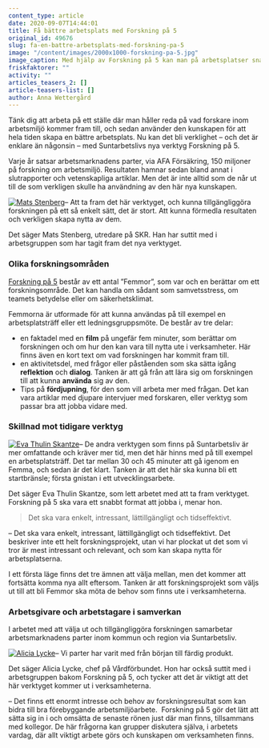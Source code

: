 ```yaml
---
content_type: article
date: 2020-09-07T14:44:01
title: Få bättre arbetsplats med Forskning på 5
original_id: 49676
slug: fa-en-battre-arbetsplats-med-forskning-pa-5
image: "/content/images/2000x1000-forskning-pa-5.jpg"
image_caption: Med hjälp av Forskning på 5 kan man på arbetsplatser snabbt och lätt ta del av det viktigaste från forskningen om arbetsmiljö - bland annat om teamets betydelse.
friskfaktorer: ""
activity: ""
articles_teasers_2: []
article-teasers-list: []
author: Anna Wettergård
---
```


Tänk dig att arbeta på ett ställe där man håller reda på vad forskare inom arbetsmiljö kommer fram till, och sedan använder den kunskapen för att hela tiden skapa en bättre arbetsplats. Nu kan det bli verklighet – och det är enklare än någonsin – med Suntarbetslivs nya verktyg Forskning på 5.

Varje år satsar arbetsmarknadens parter, via AFA Försäkring, 150 miljoner på forskning om arbetsmiljö. Resultaten hamnar sedan bland annat i slutrapporter och vetenskapliga artiklar. Men det är inte alltid som de når ut till de som verkligen skulle ha användning av den här nya kunskapen.

[![Mats Stenberg](https://www.suntarbetsliv.se/wp-content/uploads/2020/05/200x220-Mats-Stenberg.jpg)](https://www.suntarbetsliv.se/wp-content/uploads/2020/05/200x220-Mats-Stenberg.jpg)– Att ta fram det här verktyget, och kunna tillgängliggöra forskningen på ett så enkelt sätt, det är stort. Att kunna förmedla resultaten och verkligen skapa nytta av dem.

Det säger Mats Stenberg, utredare på SKR. Han har suttit med i arbetsgruppen som har tagit fram det nya verktyget.

### Olika forskningsområden

[Forskning på 5](https://www.suntarbetsliv.se/forskning-pa-5/) består av ett antal ”Femmor”, som var och en berättar om ett forskningsområde. Det kan handla om sådant som samvetsstress, om teamets betydelse eller om säkerhetsklimat.

Femmorna är utformade för att kunna användas på till exempel en arbetsplatsträff eller ett ledningsgruppsmöte. De består av tre delar:

- en faktadel med en **film** på ungefär fem minuter, som berättar om forskningen och om hur den kan vara till nytta ute i verksamheter. Här finns även en kort text om vad forskningen har kommit fram till.
- en aktivitetsdel, med frågor eller påståenden som ska sätta igång **reflektion** och **dialog**. Tanken är att gå från att lära sig om forskningen till att kunna **använda** sig av den.
- Tips på **fördjupning**, för den som vill arbeta mer med frågan. Det kan vara artiklar med djupare intervjuer med forskaren, eller verktyg som passar bra att jobba vidare med.

### Skillnad mot tidigare verktyg

[![Eva Thulin Skantze](https://www.suntarbetsliv.se/wp-content/uploads/2020/09/200x220-eva-thulin-skantze.jpg)](https://www.suntarbetsliv.se/wp-content/uploads/2020/09/200x220-eva-thulin-skantze.jpg)– De andra verktygen som finns på Suntarbetsliv är mer omfattande och kräver mer tid, men det här hinns med på till exempel en arbetsplatsträff. Det tar mellan 30 och 45 minuter att gå igenom en Femma, och sedan är det klart. Tanken är att det här ska kunna bli ett startbränsle; första gnistan i ett utvecklingsarbete.

Det säger Eva Thulin Skantze, som lett arbetet med att ta fram verktyget. Forskning på 5 ska vara ett snabbt format att jobba i, menar hon.

> Det ska vara enkelt, intressant, lättillgängligt och tidseffektivt.

– Det ska vara enkelt, intressant, lättillgängligt och tidseffektivt. Det beskriver inte ett helt forskningsprojekt, utan vi har plockat ut det som vi tror är mest intressant och relevant, och som kan skapa nytta för arbetsplatserna.

I ett första läge finns det tre ämnen att välja mellan, men det kommer att fortsätta komma nya allt eftersom. Tanken är att forskningsprojekt som väljs ut till att bli Femmor ska möta de behov som finns ute i verksamheterna.

### Arbetsgivare och arbetstagare i samverkan

I arbetet med att välja ut och tillgängliggöra forskningen samarbetar arbetsmarknadens parter inom kommun och region via Suntarbetsliv.

[![Alicia Lycke](https://www.suntarbetsliv.se/wp-content/uploads/2020/09/200x220-alicia-lycke.jpg)](https://www.suntarbetsliv.se/wp-content/uploads/2020/09/200x220-alicia-lycke.jpg)– Vi parter har varit med från början till färdig produkt.

Det säger Alicia Lycke, chef på Vårdförbundet. Hon har också suttit med i arbetsgruppen bakom Forskning på 5, och tycker att det är viktigt att det här verktyget kommer ut i verksamheterna.

– Det finns ett enormt intresse och behov av forskningsresultat som kan bidra till bra förebyggande arbetsmiljöarbete.  Forskning på 5 gör det lätt att sätta sig in i och omsätta de senaste rönen just där man finns, tillsammans med kollegor. De här frågorna kan grupper diskutera själva, i arbetets vardag, där allt viktigt arbete görs och kunskapen om verksamheten finns.

